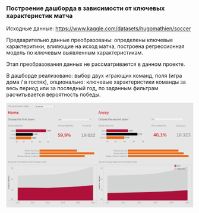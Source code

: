 ### Построение дашборда в зависимости от ключевых характеристик матча

Исходные данные: https://www.kaggle.com/datasets/hugomathien/soccer   

Предварительно данные преобразованы: определены ключевые характеритики, влияющие на исход матча, построена регрессионная модель по ключевым выявленным характеристикам.

Этап  преобразования данных не рассматривается в данном проекте.

В дашборде реализовано: выбор двух играющих команд, поля (игра дома / в гостях), опционально: ключевые характеристики команды за весь период или за последный год, по заданным фильтрам расчитывается вероятность победы.  

<img src="https://github.com/SteppyN/Footbool_tableau_project/blob/main/Dashboard_view.png"> 
